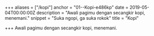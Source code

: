 +++
aliases = ["/kopi"]
anchor = "01--Kopi-e486kp"
date = 2019-05-04T00:00:00Z
description = "Awali pagimu dengan secangkir kopi, menemani."
snippet = "Suka ngopi, ga suka rokok"
title = "Kopi"

+++
Awali pagimu dengan secangkir kopi, menemani.